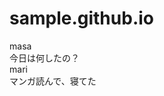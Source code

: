 # sample.github.io
<div>masa</div>
<a>今日は何したの？</a>
<div>mari</div> 
 <a>マンガ読んで、寝てた</a>
 <div>
<href="https://yamomasa.github.io/sample.github.io/test.html">
</div>
